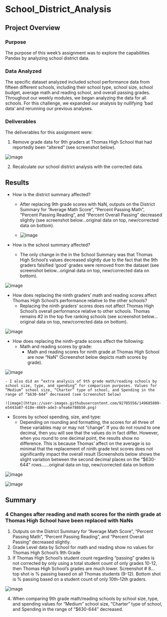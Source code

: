 # School_District_Analysis

## Project Overview

### Purpose
The purpose of this week’s assignment was to explore the capabilities Pandas by analyzing school district data.    

### Data Analyzed
The specific dataset analyzed included school performance data from fifteen different schools, including their school type, school size, school budget, average math and reading school, and overall passing grades. Throughout our weekly modules, we began analyzing the data for all schools.  For this challenge, we expanded our analysis by nullifying ‘bad data’ and rerunning our previous analyses.  

### Deliverables
The deliverables for this assignment were:
1)	Remove grade data for 9th graders at Thomas High School that had reportedly been “altered” (see screenshot below).

![image](https://user-images.githubusercontent.com/92705556/149685640-d49afad4-61e2-42d7-8b76-beccc64e2349.png)

2)	Recalculate our school district analysis with the corrected data.  

## Results 
- How is the district summary affected?
  - After replacing 9th grade scores with NaN, outputs on the District Summary for “Average Math Score”, “Percent Passing Math”, “Percent Passing Reading”, and “Percent Overall Passing” decreased slightly (see screenshot below…original data on top, new/corrected data on bottom).
  
  - ![image](https://user-images.githubusercontent.com/92705556/149685632-77ba348a-9ae1-4656-9894-5d08d0e41c7b.png)

	 
- How is the school summary affected?
  - The only change in the in the School Summary was that Thomas High School’s values decreased slightly due to the fact that the 9th graders falsified ‘good’ grades were removed from the dataset (see screenshot below…original data on top, new/corrected data on bottom).

![image](https://user-images.githubusercontent.com/92705556/149685699-84d6d90f-6580-4333-b0cd-bc56a006967a.png)
 
 - How does replacing the ninth graders’ math and reading scores affect Thomas High School’s performance relative to the other schools?
   - Replacing the ninth graders’ scores does not affect Thomas High School’s overall performance relative to other schools.  Thomas remains #2 in the top five ranking schools (see screenshot below…original data on top, new/corrected data on bottom).
 
![image](https://user-images.githubusercontent.com/92705556/149685788-493f826b-c91c-4782-8e60-f197c89ae86c.png)

- How does replacing the ninth-grade scores affect the following:
  - Math and reading scores by grade: 
    - Math and reading scores for ninth grade at Thomas High School are now “NaN” (Screenshot below depicts math scores by grade). 

![image](https://user-images.githubusercontent.com/92705556/149685795-b8bfb4e7-5be3-489c-ade6-6b10d8eb8b1d.png)

    - I also did an “extra analysis of 9th grade math/reading schools by school size, type, and spending” for comparison purposes. Values for “Medium” school size, “Charter” type of school, and Spending in the range of “$630-644” decreased (see Screenshot below)
    
    ![image](https://user-images.githubusercontent.com/92705556/149685809-e5443a87-618e-4669-ade3-afea6e788b50.png)
    
  - Scores by school spending, size, and type: 
    - Depending on rounding and formatting, the scores for all three of these variables may or may not “change”.  If you do not round to one decimal, then you will see that the values do in fact differ.  However, when you round to one decimal point, the results show no difference.  This is because Thomas’ affect on the average is so minimal that the replacement of ninth grade test scores does not significantly  impact the overall result (Screenshots below shows the slight variation between the second decimal places on the “$630-644” rows……original data on top, new/corrected data on bottom

![image](https://user-images.githubusercontent.com/92705556/149685829-84fadd37-5128-4531-8842-88d6fa6a268e.png)

![image](https://user-images.githubusercontent.com/92705556/149685832-d219c70c-3448-40f3-a7de-425e50d65e2b.png)
 

## Summary
### 4 Changes after reading and math scores for the ninth grade at Thomas High School have been replaced with NaNs
1)	Outputs on the District Summary for “Average Math Score”, “Percent Passing Math”, “Percent Passing Reading”, and “Percent Overall Passing” decreased slightly.
2)	Grade Level data by School for math and reading show no values for Thomas High School’s 9th Grade
3)	If Thomas High School’s student count regarding “passing” grades is not corrected by only using a total student count of only grades 10-12, then Thomas High School’s grades are much lower. Screenshot # 8… top shot is % passing based on all Thomas students (9-12).  Bottom shot is % passing based on a student count of only 10th-12th graders.  

![image](https://user-images.githubusercontent.com/92705556/149685867-68720920-41de-46a5-b27b-b40ed9585ba6.png)

4)	When comparing 9th grade math/reading schools by school size, type, and spending values for “Medium” school size, “Charter” type of school, and Spending in the range of “$630-644” decreased.



